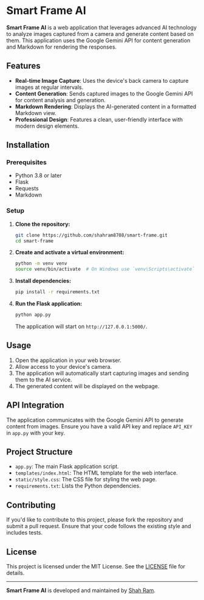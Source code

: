 # Smart Frame AI

**Smart Frame AI** is a web application that leverages advanced AI technology to analyze images captured from a camera and generate content based on them. This application uses the Google Gemini API for content generation and Markdown for rendering the responses.

## Features

- **Real-time Image Capture**: Uses the device's back camera to capture images at regular intervals.
- **Content Generation**: Sends captured images to the Google Gemini API for content analysis and generation.
- **Markdown Rendering**: Displays the AI-generated content in a formatted Markdown view.
- **Professional Design**: Features a clean, user-friendly interface with modern design elements.

## Installation

### Prerequisites

- Python 3.8 or later
- Flask
- Requests
- Markdown

### Setup

1. **Clone the repository:**

    ```bash
    git clone https://github.com/shahram8708/smart-frame.git
    cd smart-frame
    ```

2. **Create and activate a virtual environment:**

    ```bash
    python -m venv venv
    source venv/bin/activate  # On Windows use `venv\Scripts\activate`
    ```

3. **Install dependencies:**

    ```bash
    pip install -r requirements.txt
    ```

4. **Run the Flask application:**

    ```bash
    python app.py
    ```

    The application will start on `http://127.0.0.1:5000/`.

## Usage

1. Open the application in your web browser.
2. Allow access to your device's camera.
3. The application will automatically start capturing images and sending them to the AI service.
4. The generated content will be displayed on the webpage.

## API Integration

The application communicates with the Google Gemini API to generate content from images. Ensure you have a valid API key and replace `API_KEY` in `app.py` with your key.

## Project Structure

- `app.py`: The main Flask application script.
- `templates/index.html`: The HTML template for the web interface.
- `static/style.css`: The CSS file for styling the web page.
- `requirements.txt`: Lists the Python dependencies.

## Contributing

If you'd like to contribute to this project, please fork the repository and submit a pull request. Ensure that your code follows the existing style and includes tests.

## License

This project is licensed under the MIT License. See the [LICENSE](LICENSE) file for details.

---

**Smart Frame AI** is developed and maintained by [Shah Ram](https://github.com/shahram8708).
